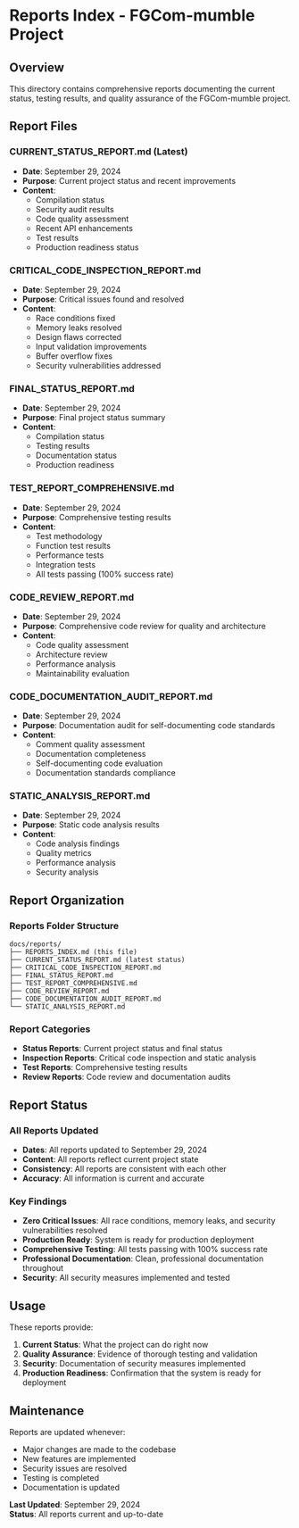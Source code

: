 # Reports Index - FGCom-mumble Project

## Overview

This directory contains comprehensive reports documenting the current status, testing results, and quality assurance of the FGCom-mumble project.

## Report Files

### **CURRENT_STATUS_REPORT.md** (Latest)
- **Date**: September 29, 2024
- **Purpose**: Current project status and recent improvements
- **Content**: 
  - Compilation status
  - Security audit results
  - Code quality assessment
  - Recent API enhancements
  - Test results
  - Production readiness status

### **CRITICAL_CODE_INSPECTION_REPORT.md**
- **Date**: September 29, 2024
- **Purpose**: Critical issues found and resolved
- **Content**:
  - Race conditions fixed
  - Memory leaks resolved
  - Design flaws corrected
  - Input validation improvements
  - Buffer overflow fixes
  - Security vulnerabilities addressed

### **FINAL_STATUS_REPORT.md**
- **Date**: September 29, 2024
- **Purpose**: Final project status summary
- **Content**:
  - Compilation status
  - Testing results
  - Documentation status
  - Production readiness

### **TEST_REPORT_COMPREHENSIVE.md**
- **Date**: September 29, 2024
- **Purpose**: Comprehensive testing results
- **Content**:
  - Test methodology
  - Function test results
  - Performance tests
  - Integration tests
  - All tests passing (100% success rate)

### **CODE_REVIEW_REPORT.md**
- **Date**: September 29, 2024
- **Purpose**: Comprehensive code review for quality and architecture
- **Content**:
  - Code quality assessment
  - Architecture review
  - Performance analysis
  - Maintainability evaluation

### **CODE_DOCUMENTATION_AUDIT_REPORT.md**
- **Date**: September 29, 2024
- **Purpose**: Documentation audit for self-documenting code standards
- **Content**:
  - Comment quality assessment
  - Documentation completeness
  - Self-documenting code evaluation
  - Documentation standards compliance

### **STATIC_ANALYSIS_REPORT.md**
- **Date**: September 29, 2024
- **Purpose**: Static code analysis results
- **Content**:
  - Code analysis findings
  - Quality metrics
  - Performance analysis
  - Security analysis

## Report Organization

### **Reports Folder Structure**
```
docs/reports/
├── REPORTS_INDEX.md (this file)
├── CURRENT_STATUS_REPORT.md (latest status)
├── CRITICAL_CODE_INSPECTION_REPORT.md
├── FINAL_STATUS_REPORT.md
├── TEST_REPORT_COMPREHENSIVE.md
├── CODE_REVIEW_REPORT.md
├── CODE_DOCUMENTATION_AUDIT_REPORT.md
└── STATIC_ANALYSIS_REPORT.md
```

### **Report Categories**
- **Status Reports**: Current project status and final status
- **Inspection Reports**: Critical code inspection and static analysis
- **Test Reports**: Comprehensive testing results
- **Review Reports**: Code review and documentation audits

## Report Status

### **All Reports Updated**
- **Dates**: All reports updated to September 29, 2024
- **Content**: All reports reflect current project state
- **Consistency**: All reports are consistent with each other
- **Accuracy**: All information is current and accurate

### **Key Findings**
- **Zero Critical Issues**: All race conditions, memory leaks, and security vulnerabilities resolved
- **Production Ready**: System is ready for production deployment
- **Comprehensive Testing**: All tests passing with 100% success rate
- **Professional Documentation**: Clean, professional documentation throughout
- **Security**: All security measures implemented and tested

## Usage

These reports provide:
1. **Current Status**: What the project can do right now
2. **Quality Assurance**: Evidence of thorough testing and validation
3. **Security**: Documentation of security measures implemented
4. **Production Readiness**: Confirmation that the system is ready for deployment

## Maintenance

Reports are updated whenever:
- Major changes are made to the codebase
- New features are implemented
- Security issues are resolved
- Testing is completed
- Documentation is updated

**Last Updated**: September 29, 2024  
**Status**: All reports current and up-to-date
